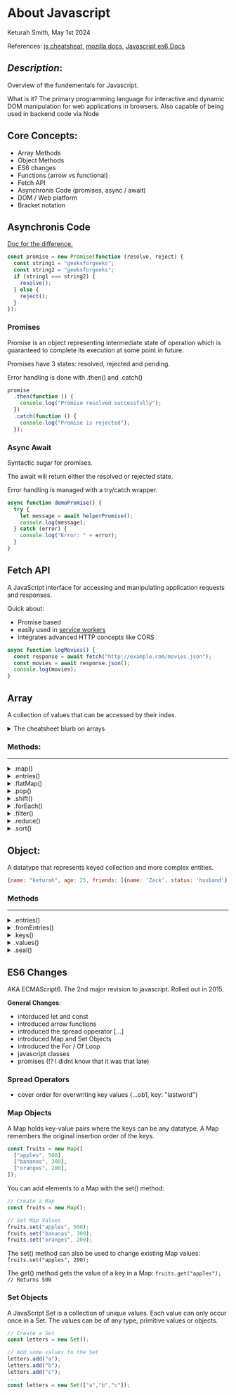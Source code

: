 # About Javascript

Keturah Smith, May 1st 2024

References: [js cheatsheat](https://htmlcheatsheet.com/js/), [mozilla docs](https://developer.mozilla.org/en-US/docs/Web/JavaScript/Reference/Global_Objects/Array/pop), [Javascript es6 Docs](https://www.w3schools.com/js/js_es6.asp)

## _Description_:

Overview of the fundementals for Javascript.

What is it? The primary programming language for interactive and dynamic DOM manipulation for web applications in browsers. Also capable of being used in backend code via Node

## Core Concepts:

- Array Methods
- Object Methods
- ES6 changes
- Functions (arrow vs functional)
- Fetch API
- Asynchronis Code (promises, async / await)
- DOM / Web platform
- Bracket notation

## Asynchronis Code

[Doc for the difference.](https://www.geeksforgeeks.org/difference-between-promise-and-async-await-in-node-js/)

```js
const promise = new Promise(function (resolve, reject) {
  const string1 = "geeksforgeeks";
  const string2 = "geeksforgeeks";
  if (string1 === string2) {
    resolve();
  } else {
    reject();
  }
});
```

### Promises

Promise is an object representing intermediate state of operation which is guaranteed to complete its execution at some point in future.

Promises have 3 states: resolved, rejected and pending.

Error handling is done with .then() and .catch()

```js
promise
  .then(function () {
    console.log("Promise resolved successfully");
  })
  .catch(function () {
    console.log("Promise is rejected");
  });
```

### Async Await

Syntactic sugar for promises.

The await will return either the resolved or rejected state.

Error handling is managed with a try/catch wrapper.

```js
async function demoPromise() {
  try {
    let message = await helperPromise();
    console.log(message);
  } catch (error) {
    console.log("Error: " + error);
  }
}
```

## Fetch API

A JavaScript interface for accessing and manipulating application requests and responses.

Quick about:

- Promise based
- easily used in [service workers]()
- integrates advanced HTTP concepts like CORS

```js
async function logMovies() {
  const response = await fetch("http://example.com/movies.json");
  const movies = await response.json();
  console.log(movies);
}
```

## Array

A collection of values that can be accessed by their index.

<details>
  <summary>The cheatsheet blurb on arrays</summary>
  
```js
let dogs = ["Bulldog", "Beagle", "Labrador"]; 
let dogs = new Array("Bulldog", "Beagle", "Labrador");  // declaration

alert(dogs[1]); // access value at index, first item being [0]
dogs[0] = "Bull Terier"; // change the first item

for (let i = 0; i < dogs.length; i++) { // parsing with array.length
console.log(dogs[i]);
}

---

dogs.toString(); // convert to string: results "Bulldog,Beagle,Labrador"

dogs.join(" _ "); // join: "Bulldog _ Beagle \* Labrador"

dogs.pop(); // remove last element

dogs.push("Chihuahua"); // add new element to the end

dogs[dogs.length] = "Chihuahua"; // the same as push

dogs.shift(); // remove first element

dogs.unshift("Chihuahua"); // add new element to the beginning

delete dogs[0]; // change element to undefined (not recommended)

dogs.splice(2, 0, "Pug", "Boxer"); // add elements (where, how many to remove, element list)

let animals = dogs.concat(cats,birds); // join two arrays (dogs followed by cats and birds)

dogs.slice(1,4); // elements from [1] to [4-1]

dogs.sort(); // sort string alphabetically

dogs.reverse(); // sort string in descending order

x.sort(function(a, b){return a - b}); // numeric sort

x.sort(function(a, b){return b - a}); // numeric descending sort

highest = x[0]; // first item in sorted array is the lowest (or highest) value

x.sort(function(a, b){return 0.5 - Math.random()}); // random order sort

````

</details>

### Methods:

---

<details>
  <summary>.map()</summary>

### _.map()_

Returns a new Array populated with the results of calling the provided funtion on every element in the calling array.

**_Use When_**: generating a list of information based off each individual indicy

```js
const array1 = [1, 4, 9, 16];

// Pass a function to map
const map1 = array1.map((x) => x * 2);

console.log(map1);
// Expected output: Array [2, 8, 18, 32]
````

</details>
<details>
  <summary>.entries()</summary>

### _.entries()_

Returns an _array iterator object_ that contains key value pairs of each index in the array

**_Use When_**: You want to use both index and value in the output of the loop you run.

```js
const productWithIndex = [];

for (const [index, product] of products.entries()) {
  productWithIndex.push(`${index}: ${product}`);
}

console.log(productWithIndex);
// Output: ['0: Laptop', '1: Tablet', '2: Smartphone', '3: Headphones']

...

const array1 = ['a', 'b', 'c'];

const iterator1 = array1.entries();

console.log(iterator1.next().value);
// Expected output: Array [0, "a"]

console.log(iterator1.next().value);
// Expected output: Array [1, "b"]


```

</details>
<details>
  <summary>.flatMap()</summary>

### _.flatMap()_

Returns a new Array populated with the results of calling the provided funtion on every element in the calling array, and then "flattening the result by one level. Same as calling .map and .flat but slightly more efficient.

**_Use When_**: Wanting to map over an array that contain data structures that would provide arrays as that value.

```js
const arr1 = [1, 2, 1];

const result = arr1.flatMap((num) => (num === 2 ? [2, 2] : 1));

console.log(result);
// Expected output: Array [1, 2, 2, 1]
// Instead of: Array [1, [2, 2], 1]
```

</details>
<details>
  <summary>.pop()</summary>

### _.pop()_

Removes the _last_ element from the called array and returns that element. Changes the length of the called array.

**_Use When_**: Array represents progressive steps and the user wants to simulate going back.

```js
const plants = ["broccoli", "cauliflower", "cabbage", "kale", "tomato"];

console.log(plants.pop());
// Expected output: "tomato"

console.log(plants);
// Expected output: Array ["broccoli", "cauliflower", "cabbage", "kale"]
```

</details>
<details>
  <summary>.shift()</summary>

### _.shift()_

Removes the _first_ element from an array and returns that removed element. This method changes the length of the array.

**_Use When_**: Array represents a line of first come first disapear and the user is progressing.

```js
const plants = ["broccoli", "cauliflower", "cabbage", "kale", "tomato"];

console.log(plants.shift());
// Expected output: "broccoli"

console.log(plants);
// Expected output: Array ["cauliflower", "cabbage", "kale", "tomato"]
```

</details>

<details>
  <summary>.forEach()</summary>

### _.forEach()_

For each indicy in the array, the given function is executed. Does not return another array.

**_Use When_**: Wanting to execute a function for each indicy in an array.

```js
const array1 = ["a", "b", "c"];

array1.forEach((element) => console.log(element));
```

</details>

<details>
  <summary>.filter()</summary>

### _.filter()_

Return an array made of up indicies that resolve the given function as truthy.

**_Use When_**: Wanting to get a filtered array of values.

```js
const words = ["spray", "elite", "exuberant", "destruction", "present"];

const result = words.filter((word) => word.length > 6);

console.log(result);
// Expected output: Array ["exuberant", "destruction", "present"]
```

</details>

<details>
  <summary>.reduce()</summary>

### _.reduce()_

Returns a single value made up of running all the values of the given array through the provided function.

**_Use When_**: Wanting to have a single value returned from iterating over your array.

```js
const array1 = [1, 2, 3, 4];

// 0 + 1 + 2 + 3 + 4
const initialValue = 0;
const sumWithInitial = array1.reduce(
  (accumulator, currentValue) => accumulator + currentValue,
  initialValue
);

console.log(sumWithInitial);
// Expected output: 10
```

</details>

<details>
  <summary>.sort()</summary>

### _.sort()_

Returns a reordered array based on the sort order function passed in.

**_Use When_**: Needing to have the indicies in an array in a specific order.

```js
const items = [
  { name: "Edward", value: 21 },
  { name: "Sharpe", value: 37 },
  { name: "And", value: 45 },
  { name: "The", value: -12 },
  { name: "Magnetic", value: 13 },
  { name: "Zeros", value: 37 },
];

// sort by value
items.sort((a, b) => a.value - b.value);

// sort by name
items.sort((a, b) => {
  const nameA = a.name.toUpperCase(); // ignore upper and lowercase
  const nameB = b.name.toUpperCase(); // ignore upper and lowercase
  if (nameA < nameB) {
    return -1;
  }
  if (nameA > nameB) {
    return 1;
  }

  // names must be equal
  return 0;
});
```

</details>

## Object:

A datatype that represents keyed collection and more complex entities.

```js
{name: "keturah", age: 25, friends: [{name: 'Zack', status: 'husband'}, {name: "Mattie", status 'highschool homie'}]}
```

### Methods

---

<details>
  <summary>.entries()</summary>

### _.entries()_

The Object.entries() static method returns an array of a given object's own enumerable string-keyed property key-value pairs.

**_Use When_**: Wanting to map over the content in an object's keys and values

```js
// Strings have indices as enumerable own properties
console.log(Object.entries("foo"));
// [ ['0', 'f'], ['1', 'o'], ['2', 'o'] ]

...

const object1 = {
  a: 'somestring',
  b: 42,
};

for (const [key, value] of Object.entries(object1)) {
  console.log(`${key}: ${value}`);
}

// Expected output:
// "a: somestring"
// "b: 42"


```

</details>

<details>
  <summary>.fromEntries()</summary>

### _.fromEntries()_

The Object.fromEntries() static method transforms a list of key-value pairs into an object.

**_Use When_**: Wanting to generate an object based off a collection of key value pairs. Valid collection DataType's include Maps and Arrays

```js
const entries = new Map([
  ["foo", "bar"],
  ["baz", 42],
]);

const obj = Object.fromEntries(entries);

console.log(obj);
// Expected output: Object { foo: "bar", baz: 42 }
```

</details>

<details>
  <summary>.keys()</summary>

### _.keys()_

The Object.keys() static method returns an array of a given object's own enumerable string-keyed property names.

**_Use When_**: Wanting to do something with a list of keys in an object

```js
const object1 = {
  a: "somestring",
  b: 42,
  c: false,
};

console.log(Object.keys(object1));
// Expected output: Array ["a", "b", "c"]
```

</details>
<details>
  <summary>.values()</summary>

### _.values()_

The Object.values() static method returns an array of a given object's values.

**_Use When_**: Wanting to do something with a list of keys in an object

```js
const object1 = {
  a: "somestring",
  b: 42,
  c: false,
};

console.log(Object.values(object1));
// Expected output: Array ["somestring", 42, false]
```

</details>
<details>
  <summary>.seal()</summary>

### _.seal()_

The Object.seal() static method seals an object. Sealing an object prevents extensions and makes existing properties non-configurable. A sealed object has a fixed set of properties: new properties cannot be added, existing properties cannot be removed, their enumerability and configurability cannot be changed, and its prototype cannot be re-assigned. Values of existing properties can still be changed as long as they are writable. seal() returns the same object that was passed in.

**_Use When_**: Want to prevent any further changes to the object's properties.

```js
const object1 = {
  a: "somestring",
  b: 42,
  c: false,
};

console.log(Object.keys(object1));
// Expected output: Array ["a", "b", "c"]
```

</details>

## ES6 Changes

AKA ECMAScript6. The 2nd major revision to javascript. Rolled out in 2015.

**General Changes**:

- intorduced let and const
- introduced arrow functions
- introduced the spread opperator [...]
- introduced Map and Set Objects
- introduced the For / Of Loop
- javascript classes
- promises (!? I didnt know that it was that late)

### Spread Operators

- cover order for overwriting key values {...ob1, key: "lastword"}

### Map Objects

A Map holds key-value pairs where the keys can be any datatype.
A Map remembers the original insertion order of the keys.

```js
const fruits = new Map([
  ["apples", 500],
  ["bananas", 300],
  ["oranges", 200],
]);
```

You can add elements to a Map with the set() method:

```js
// Create a Map
const fruits = new Map();

// Set Map Values
fruits.set("apples", 500);
fruits.set("bananas", 300);
fruits.set("oranges", 200);
```

The set() method can also be used to change existing Map values:
`fruits.set("apples", 200);
`

The get() method gets the value of a key in a Map: `fruits.get("apples");    // Returns 500
`

### Set Objects

A JavaScript Set is a collection of unique values.
Each value can only occur once in a Set.
The values can be of any type, primitive values or objects.

```js
// Create a Set
const letters = new Set();

// Add some values to the Set
letters.add("a");
letters.add("b");
letters.add("c");
...
const letters = new Set(["a","b","c"]);

```
